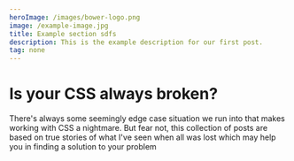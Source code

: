 ```yaml
---
heroImage: /images/bower-logo.png
image: /example-image.jpg
title: Example section sdfs
description: This is the example description for our first post.
tag: none
---
```


# Is your CSS always broken?

There's always some seemingly edge case situation we run into that makes
working with CSS a nightmare.  But fear not, this collection of posts
are based on true stories of what I've seen when all was lost which may
help you in finding a solution to your problem

<Posts page="broken" />
